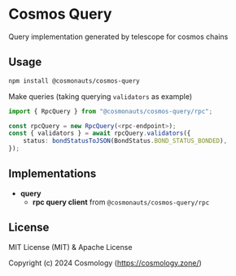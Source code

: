 # Cosmos Query

Query implementation generated by telescope for cosmos chains

## Usage

```sh
npm install @cosmonauts/cosmos-query
```

Make queries (taking querying `validators` as example)

```ts
import { RpcQuery } from "@cosmonauts/cosmos-query/rpc";

const rpcQuery = new RpcQuery(<rpc-endpoint>);
const { validators } = await rpcQuery.validators({
    status: bondStatusToJSON(BondStatus.BOND_STATUS_BONDED),
});
```

## Implementations

- **query**
  - **rpc query client** from `@cosmonauts/cosmos-query/rpc`

## License

MIT License (MIT) & Apache License

Copyright (c) 2024 Cosmology (https://cosmology.zone/)